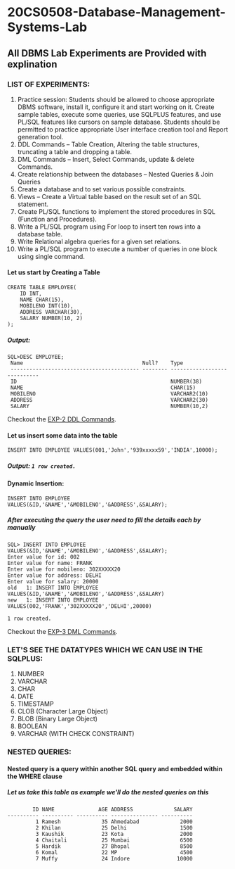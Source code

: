 # 20CS0508-Database-Management-Systems-Lab
## All DBMS Lab Experiments are Provided with explination

### LIST OF EXPERIMENTS:
1. Practice session: Students should be allowed to choose appropriate DBMS software, install it,
configure it and start working on it. Create sample tables, execute some queries, use SQLPLUS
features, and use PL/SQL features like cursors on sample database. Students should be
permitted to practice appropriate User interface creation tool and Report generation tool.
2. DDL Commands – Table Creation, Altering the table structures, truncating a table and dropping
a table.
3. DML Commands – Insert, Select Commands, update & delete Commands.
4. Create relationship between the databases – Nested Queries & Join Queries
5. Create a database and to set various possible constraints.
6. Views – Create a Virtual table based on the result set of an SQL statement.
7. Create PL/SQL functions to implement the stored procedures in SQL (Function and
Procedures).
8. Write a PL/SQL program using For loop to insert ten rows into a database table.
9. Write Relational algebra queries for a given set relations.
10. Write a PL/SQL program to execute a number of queries in one block using single command.

#### Let us start by Creating a Table
```
CREATE TABLE EMPLOYEE(
    ID INT,
    NAME CHAR(15),
    MOBILENO INT(10),
    ADDRESS VARCHAR(30),
    SALARY NUMBER(10, 2)
);
```
##### Output:
```
SQL>DESC EMPLOYEE;
 Name                                      Null?    Type
 ----------------------------------------- -------- ----------------------------
 ID                                                 NUMBER(38)
 NAME                                               CHAR(15)
 MOBILENO                                           VARCHAR2(10)
 ADDRESS                                            VARCHAR2(30)
 SALARY                                             NUMBER(10,2)
```

Checkout the [EXP-2 DDL Commands](https://github.com/Durgesh-Vaigandla/20CS0508-Database-Management-Systems-Lab/blob/main/EXP-2%20DDL%20Commands.sql).

#### Let us insert some data into the table
```
INSERT INTO EMPLOYEE VALUES(001,'John','939xxxxx59','INDIA',10000);
```
##### Output: `1 row created.`

#### Dynamic Insertion:
```
INSERT INTO EMPLOYEE VALUES(&ID,'&NAME','&MOBILENO','&ADDRESS',&SALARY);
```
##### After executing the query the user need to fill the details each by manually

```
SQL> INSERT INTO EMPLOYEE VALUES(&ID,'&NAME','&MOBILENO','&ADDRESS',&SALARY);
Enter value for id: 002
Enter value for name: FRANK
Enter value for mobileno: 302XXXXX20
Enter value for address: DELHI
Enter value for salary: 20000
old   1: INSERT INTO EMPLOYEE VALUES(&ID,'&NAME','&MOBILENO','&ADDRESS',&SALARY)
new   1: INSERT INTO EMPLOYEE VALUES(002,'FRANK','302XXXXX20','DELHI',20000)

1 row created.
```

Checkout the [EXP-3 DML Commands](https://github.com/Durgesh-Vaigandla/20CS0508-Database-Management-Systems-Lab/blob/main/EXP-3%20DML%20Commands.sql).


### LET'S SEE THE DATATYPES WHICH WE CAN USE IN THE SQLPLUS:
1. NUMBER
2. VARCHAR
3. CHAR
4. DATE
5. TIMESTAMP
6. CLOB (Character Large Object)
7. BLOB (Binary Large Object)
8. BOOLEAN
9. VARCHAR (WITH CHECK CONSTRAINT)

### NESTED QUERIES:
#### Nested query is a query within another SQL query and embedded within the WHERE clause

##### Let us take this table as example we'll do the nested queries on this
```
        ID NAME              AGE ADDRESS             SALARY
---------- ---------- ---------- --------------- ----------
         1 Ramesh             35 Ahmedabad             2000   
         2 Khilan             25 Delhi                 1500
         3 Kaushik            23 Kota                  2000
         4 Chaitali           25 Mumbai                6500
         5 Hardik             27 Bhopal                8500
         6 Komal              22 MP                    4500
         7 Muffy              24 Indore               10000
```